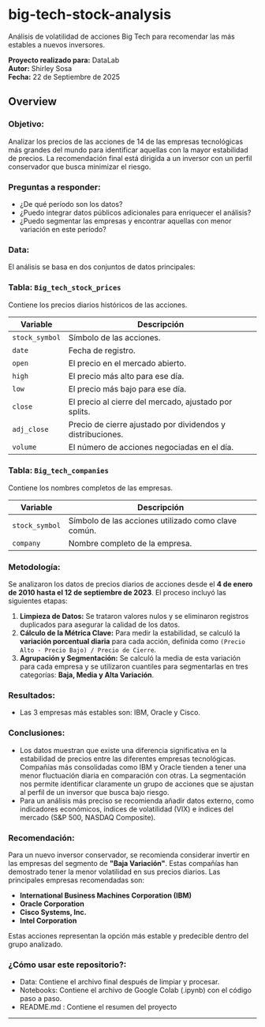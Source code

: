 # big-tech-stock-analysis
Análisis de volatilidad de acciones Big Tech para recomendar las más estables a nuevos inversores.


**Proyecto realizado para:** DataLab  
**Autor:** Shirley Sosa  
**Fecha:** 22 de Septiembre de 2025
## Overview
### Objetivo: 
Analizar los precios de las acciones de 14 de las empresas tecnológicas más grandes del mundo para identificar aquellas con la mayor estabilidad de precios. La recomendación final está dirigida a un inversor con un perfil conservador que busca minimizar el riesgo.
### Preguntas a responder:
* ¿De qué período son los datos?
* ¿Puedo integrar datos públicos adicionales para enriquecer el análisis?
* ¿Puedo segmentar las empresas y encontrar aquellas con menor variación en este período?
### Data:
El análisis se basa en dos conjuntos de datos principales:

### Tabla: `Big_tech_stock_prices`
Contiene los precios diarios históricos de las acciones.

| Variable | Descripción |
|---|---|
| `stock_symbol` | Símbolo de las acciones. |
| `date` | Fecha de registro. |
| `open` | El precio en el mercado abierto. |
| `high` | El precio más alto para ese día. |
| `low` | El precio más bajo para ese día. |
| `close` | El precio al cierre del mercado, ajustado por splits. |
| `adj_close` | Precio de cierre ajustado por dividendos y distribuciones. |
| `volume` | El número de acciones negociadas en el día. |

### Tabla: `Big_tech_companies`
Contiene los nombres completos de las empresas.

| Variable | Descripción |
|---|---|
| `stock_symbol` | Símbolo de las acciones utilizado como clave común. |
| `company` | Nombre completo de la empresa. |

### Metodología:

Se analizaron los datos de precios diarios de acciones desde el **4 de enero de 2010 hasta el 12 de septiembre de 2023**. El proceso incluyó las siguientes etapas:

1.  **Limpieza de Datos:** Se trataron valores nulos y se eliminaron registros duplicados para asegurar la calidad de los datos.
2.  **Cálculo de la Métrica Clave:** Para medir la estabilidad, se calculó la **variación porcentual diaria** para cada acción, definida como `(Precio Alto - Precio Bajo) / Precio de Cierre`.
3.  **Agrupación y Segmentación:** Se calculó la media de esta variación para cada empresa y se utilizaron cuantiles para segmentarlas en tres categorías: **Baja, Media y Alta Variación**.



### Resultados:
* Las 3 empresas más estables son: IBM, Oracle y Cisco.

### Conclusiones:
* Los datos muestran que existe una diferencia significativa en la estabilidad de precios entre las diferentes empresas tecnológicas. Compañías más consolidadas como IBM y Oracle tienden a tener una menor fluctuación diaria en comparación con otras. La segmentación nos permite identificar claramente un grupo de acciones que se ajustan al perfil de un inversor que busca bajo riesgo.
* Para un análisis más preciso se recomienda añadir datos externo, como indicadores económicos, índices de volatilidad (VIX) e índices del mercado (S&P 500, NASDAQ Composite).

### Recomendación:
Para un nuevo inversor conservador, se recomienda considerar invertir en las empresas del segmento de **"Baja Variación"**. Estas compañías han demostrado tener la menor volatilidad en sus precios diarios. Las principales empresas recomendadas son:

* **International Business Machines Corporation (IBM)**
* **Oracle Corporation**
* **Cisco Systems, Inc.**
* **Intel Corporation**

Estas acciones representan la opción más estable y predecible dentro del grupo analizado.

### ¿Cómo usar este repositorio?:

* Data: Contiene el archivo final después de limpiar y procesar.
* Notebooks: Contiene el archivo de Google Colab (.ipynb) con el código paso a paso.
* README.md : Contiene el resumen del proyecto
---
